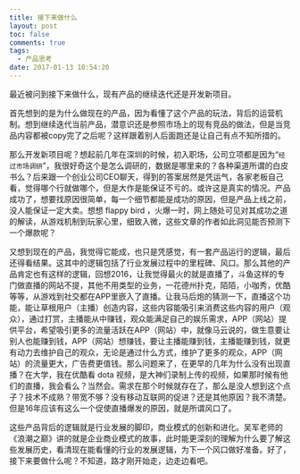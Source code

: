 ```yaml
---
title: 接下来做什么
layout: post
toc: false
comments: true
tags:
  - 产品思考
date: 2017-01-13 10:54:20
---
```



最近被问到接下来做什么，现有产品的继续迭代还是开发新项目。

首先想到的是为什么做现在的产品，因为看懂了这个产品的玩法，背后的运营机制。想到继续迭代当前产品，潜意识还是参照市场上的现有竞品的做法，但是当竞品内容都被copy完了之后呢？这样跟着别人后面跑还是让自己有点不知所措的。

那么开发新项目呢？想起前几年在深圳的时候，初入职场，公司立项都是因为“`经过市场调研`”，我很好奇这个是怎么调研的，数据是哪里来的？各种渠道所谓的白皮书么？后来跟一个创业公司CEO聊天，得到的答案居然是凭运气，各家老板自己看，觉得哪个行就做哪个，但是大作是能保证不亏的。或许这是真实的情况。产品成功了，想要找原因很简单，每一个细节都能是成功的原因，但是产品上线之前，没人能保证一定大卖。想想 flappy bird ，火爆一时，网上随处可见对其成功之道的解读，从游戏机制到玩家心里，细致入微，这些文章的作者如此洞见能否预测下一个爆款呢？

又想到现在的产品，我觉得它能成，也只是凭感觉，有一套产品运行的逻辑，最后还得看结果。这其中的逻辑包括了行业发展过程中的里程碑、风口。那么其他的产品肯定也有这样的逻辑，回想2016，让我觉得最火的就是直播了，斗鱼这样的专门做直播的网站不提，其他不用类型的业务，一花德州扑克，陌陌，小咖秀，优酷等等，从游戏到社交都在APP里嵌入了直播。让我马后炮的猜测一下，直播这个功能，能让草根用户（主播）创造内容，这些内容能吸引来消费这些内容的用户（观众），通过打赏，主播能从中赚钱，观众能满足自己的娱乐需求，APP（网站）提供平台，希望吸引更多的流量活跃在APP（网站）中，就像马云说的，做生意要让别人也能赚到钱，APP（网站）想赚钱，要让主播能赚到钱，主播能赚到钱，就更有动力去维护自己的观众，无论是通过什么方式，维护了更多的观众，APP（网站）的流量更大，广告费更值钱。那么问题来了，在更早的几年为什么没有出现直播？在大学，我在优酷看 dota 视频，是大神们录制上传的视频，如果那时候有他们的直播，我会看么？当然会。需求在那个时候就存在了，那么是没人想到这个点子？技术不成熟？带宽不够？没有移动互联网的促进？还是其他原因？我不清楚。但是16年应该有这么一个促使直播爆发的原因，就是所谓风口了。

这些产品背后的逻辑就是行业发展的脚印，商业模式的创新和进化。吴军老师的《浪潮之巅》讲的就是企业商业模式的故事，此时能更深刻的理解为什么要了解这些发展历史，看清现在能看懂的行业的发展逻辑，为下一个风口做好准备。好了，接下来要做什么呢？不知道，路才刚开始走，边走边看吧。
